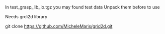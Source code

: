 In test_grasp_lib_io.tgz you may found test data
Unpack them before to use

Needs grdi2d library

git clone https://github.com/MicheleMaris/grid2d.git

